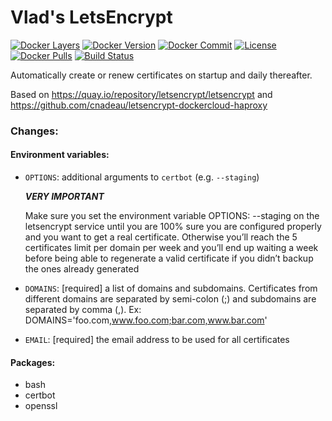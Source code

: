 # Vlad's LetsEncrypt

[![Docker Layers](https://images.microbadger.com/badges/image/vladgh/le.svg)](http://microbadger.com/images/vladgh/le)
[![Docker Version](https://images.microbadger.com/badges/version/vladgh/le.svg)](http://microbadger.com/images/vladgh/le)
[![Docker Commit](https://images.microbadger.com/badges/commit/vladgh/le.svg)](http://microbadger.com/images/vladgh/le)
[![License](https://images.microbadger.com/badges/license/vladgh/le.svg)](http://microbadger.com/images/vladgh/le)
[![Docker Pulls](https://img.shields.io/docker/pulls/vladgh/le.svg)](https://hub.docker.com/r/vladgh/le)
[![Build Status](https://travis-ci.org/vghn/docker_images.svg?branch=master)](https://travis-ci.org/vghn/docker_images)

Automatically create or renew certificates on startup and daily thereafter.

Based on https://quay.io/repository/letsencrypt/letsencrypt and https://github.com/cnadeau/letsencrypt-dockercloud-haproxy


### Changes:

#### Environment variables:
- `OPTIONS`: additional arguments to `certbot` (e.g. `--staging`)

  ***VERY IMPORTANT***

  Make sure you set the environment variable OPTIONS: --staging on the letsencrypt
  service  until you are 100% sure you are configured properly and you want to get
  a real certificate. Otherwise you’ll reach the 5 certificates limit per domain
  per week and you’ll end up waiting a week before being able to regenerate a valid
  certificate if you didn’t backup the ones already generated

- `DOMAINS`: [required] a list of domains and subdomains. Certificates from different domains are separated by semi-colon (;) and subdomains are separated by comma (,).
  Ex: DOMAINS='foo.com,www.foo.com;bar.com,www.bar.com'

- `EMAIL`: [required] the email address to be used for all certificates

#### Packages:
- bash
- certbot
- openssl
